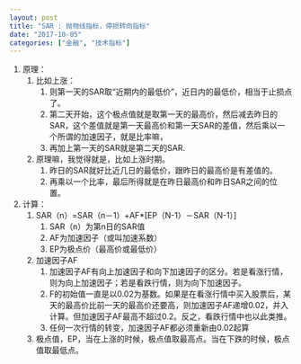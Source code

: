 ```yaml
---
layout: post
title: "SAR : 抛物线指标，停损转向指标"
date: "2017-10-05"
categories: ["金融", "技术指标"]
---
```


1. 原理：
    1. 比如上涨：
        1. 则第一天的SAR取“近期内的最低价”，近日内的最低价，相当于止损点了。
        2. 第二天开始，这个极点值就是取第一天的最高价，然后减去昨日的SAR，这个差值就是第一天最高价和第一天SAR的差值，然后乘以一个所谓的加速因子，就是比率嘛，
        3. 再加上第一天的SAR就是第二天的SAR.
    2. 原理嘛，我觉得就是，比如上涨时期。
        1. 昨日的SAR就好比近几日的最低价，跟昨日的最高价是有差值的。
        2. 再乘以一个比率，最后所得就是在昨日最高价和昨日SAR之间的位置。
2. 计算：
    1. SAR（n）=SAR（n－1）+AF\*\[EP（N-1）－SAR（N-1）\]
        1. SAR（n）为第n日的SAR值
        2. AF为加速因子（或叫加速系数）
        3. EP为极点价（最高价或最低价）
    2. 加速因子AF
        1. 加速因子AF有向上加速因子和向下加速因子的区分。若是看涨行情，则为向上加速因子；若是看跌行情，则为向下加速因子。
        2. F的初始值一直是以0.02为基数。如果是在看涨行情中买入股票后，某天的最高价比前一天的最高价还要高，则加速因子AF递增0.02，并入计算。但加速因子AF最高不超过0.2。反之，看跌行情中也以此类推。
        3. 任何一次行情的转变，加速因子AF都必须重新由0.02起算
    3. 极点值，EP，当在上涨的时候，极点值取最高点。当在下跌的时候，极点值取最低点。
